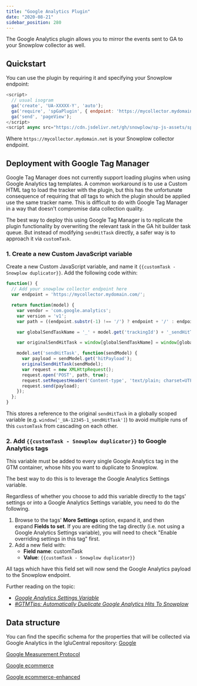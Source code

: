 ```yaml
---
title: "Google Analytics Plugin"
date: "2020-08-21"
sidebar_position: 280
---
```


The Google Analytics plugin allows you to mirror the events sent to GA to your Snowplow collector as well.

## Quickstart

You can use the plugin by requiring it and specifying your Snowplow endpoint:

```javascript
<script>
  // usual isogram
  ga('create', 'UA-XXXXX-Y', 'auto');
  ga('require', 'spGaPlugin', { endpoint: 'https://mycollector.mydomain.net' });
  ga('send', 'pageView');
</script>
<script async src="https://cdn.jsdelivr.net/gh/snowplow/sp-js-assets/sp-ga-plugin/0.1.0/sp-ga-plugin.js"></script>
```

Where `https://mycollector.mydomain.net` is your Snowplow collector endpoint.

## Deployment with Google Tag Manager

Google Tag Manager does not currently support loading plugins when using Google Analytics tag templates. A common workaround is to use a Custom HTML tag to load the tracker with the plugin, but this has the unfortunate consequence of requiring that _all_ tags to which the plugin should be applied use the same tracker name. This is difficult to do with Google Tag Manager in a way that doesn't compromise data collection quality.

The best way to deploy this using Google Tag Manager is to replicate the plugin functionality by overwriting the relevant task in the GA hit builder task queue. But instead of modifying `sendHitTask` directly, a safer way is to approach it via `customTask`.

### 1. Create a new Custom JavaScript variable

Create a new Custom JavaScript variable, and name it `{{customTask - Snowplow duplicator}}`. Add the following code within:

```javascript
function() {
  // Add your snowplow collector endpoint here
  var endpoint = 'https://mycollector.mydomain.com/';

  return function(model) {
    var vendor = 'com.google.analytics';
    var version = 'v1';
    var path = ((endpoint.substr(-1) !== '/') ? endpoint + '/' : endpoint) + vendor + '/' + version;

    var globalSendTaskName = '_' + model.get('trackingId') + '_sendHitTask';

    var originalSendHitTask = window[globalSendTaskName] = window[globalSendTaskName] || model.get('sendHitTask');

    model.set('sendHitTask', function(sendModel) {
      var payload = sendModel.get('hitPayload');
      originalSendHitTask(sendModel);
      var request = new XMLHttpRequest();
      request.open('POST', path, true);
      request.setRequestHeader('Content-type', 'text/plain; charset=UTF-8');
      request.send(payload);
    });
  };
}
```

This stores a reference to the original `sendHitTask` in a globally scoped variable (e.g. `window['_UA-12345-1_sendHitTask']`) to avoid multiple runs of this `customTask` from cascading on each other.

### 2. Add `{{customTask - Snowplow duplicator}}` to Google Analytics tags

This variable must be added to every single Google Analytics tag in the GTM container, whose hits you want to duplicate to Snowplow.

The best way to do this is to leverage the Google Analytics Settings variable.

Regardless of whether you choose to add this variable directly to the tags' settings or into a Google Analytics Settings variable, you need to do the following.

1. Browse to the tags' **More Settings** option, expand it, and then expand **Fields to set**. If you are editing the tag directly (i.e. not using a Google Analytics Settings variable), you will need to check "Enable overriding settings in this tag" first.
2. Add a new field with:
    - **Field name**: customTask
    - **Value**: `{{customTask - Snowplow duplicator}}`

All tags which have this field set will now send the Google Analytics payload to the Snowplow endpoint.

Further reading on the topic:

- [_Google Analytics Settings Variable_](https://www.simoahava.com/analytics/google-analytics-settings-variable-in-gtm/)
- [_#GTMTips: Automatically Duplicate Google Analytics Hits To Snowplow_](https://www.simoahava.com/analytics/automatically-fork-google-analytics-hits-snowplow/)

## Data structure

You can find the specific schema for the properties that will be collected via Google Analytics in the IgluCentral repository:
[Google](https://github.com/snowplow/iglu-central/tree/master/schemas/com.google.analytics)

[Google Measurement Protocol](https://github.com/snowplow/iglu-central/tree/master/schemas/com.google.analytics.measurement-protocol)

[Google ecommerce](https://github.com/snowplow/iglu-central/tree/master/schemas/com.google.analytics.ecommerce)

[Google ecommerce-enhanced](https://github.com/snowplow/iglu-central/tree/master/schemas/com.google.analytics.enhanced-ecommerce)
